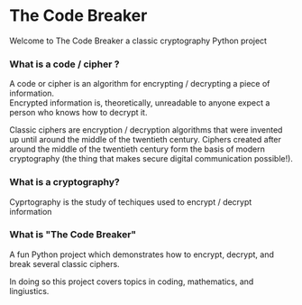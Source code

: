 # The Code Breaker

Welcome to The Code Breaker a classic cryptography Python project

### What is a code / cipher ?
A code or cipher is an algorithm for encrypting / decrypting a piece of information.   
Encrypted information is, theoretically, unreadable to anyone expect a person who knows how to decrypt it.

Classic ciphers are encryption / decryption algorithms that were invented up until around the middle of the twentieth century.
Ciphers created after around the middle of the twentieth century form the basis of modern cryptography (the thing that makes secure digital communication possible!).  


### What is a cryptography?
Cyprtography is the study of techiques used to encrypt / decrypt information


### What is "The Code Breaker"
A fun Python project which demonstrates how to encrypt, decrypt, and break several classic ciphers. 

In doing so this project covers topics in coding, mathematics, and lingiustics. 